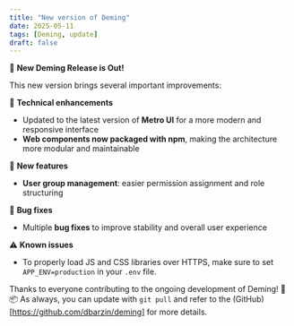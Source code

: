 ```yaml
---
title: "New version of Deming"
date: 2025-05-11
tags: [Deming, update]
draft: false
---
```


🎉 **New Deming Release is Out!**

This new version brings several important improvements:

🚀 **Technical enhancements**

* Updated to the latest version of **Metro UI** for a more modern and responsive interface
* **Web components now packaged with npm**, making the architecture more modular and maintainable

🔐 **New features**

* **User group management**: easier permission assignment and role structuring

🐛 **Bug fixes**

* Multiple **bug fixes** to improve stability and overall user experience

⚠️ **Known issues**

* To properly load JS and CSS libraries over HTTPS, make sure to set `APP_ENV=production` in your `.env` file.

Thanks to everyone contributing to the ongoing development of Deming! 🙏
📦 As always, you can update with `git pull` and refer to the (GitHub)[https://github.com/dbarzin/deming] for more details.
